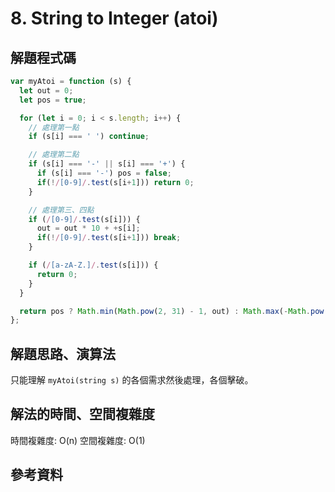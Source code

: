 # 8. String to Integer (atoi)

## 解題程式碼

```javascript
var myAtoi = function (s) {
  let out = 0;
  let pos = true;

  for (let i = 0; i < s.length; i++) {
    // 處理第一點
    if (s[i] === ' ') continue;

    // 處理第二點
    if (s[i] === '-' || s[i] === '+') {
      if (s[i] === '-') pos = false;
      if(!/[0-9]/.test(s[i+1])) return 0;
    }

    // 處理第三、四點
    if (/[0-9]/.test(s[i])) {
      out = out * 10 + +s[i];
      if(!/[0-9]/.test(s[i+1])) break;
    }

    if (/[a-zA-Z.]/.test(s[i])) {
      return 0;
    }
  }

  return pos ? Math.min(Math.pow(2, 31) - 1, out) : Math.max(-Math.pow(2, 31), -out);
};
```

## 解題思路、演算法

只能理解 `myAtoi(string s)` 的各個需求然後處理，各個擊破。

## 解法的時間、空間複雜度

時間複雜度: O(n)
空間複雜度: O(1)

## 參考資料
